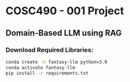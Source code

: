 # COSC490 - 001 Project

## Domain-Based LLM using RAG

### Download Required Libraries:
```bash
conda create -n fantasy-llm python=3.9
conda activate fantasy-llm
pip install -r requirements.txt
```

